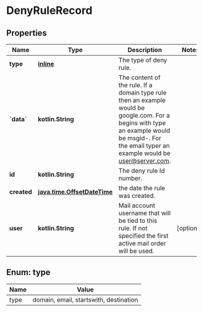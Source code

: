 
# DenyRuleRecord

## Properties
| Name | Type | Description | Notes |
| ------------ | ------------- | ------------- | ------------- |
| **type** | [**inline**](#Type) | The type of deny rule. |  |
| **&#x60;data&#x60;** | **kotlin.String** | The content of the rule.  If a domain type rule then an example would be google.com. For a begins with type an example would be msgid-.  For the email typer an example would be user@server.com. |  |
| **id** | **kotlin.String** | The deny rule Id number. |  |
| **created** | [**java.time.OffsetDateTime**](java.time.OffsetDateTime.md) | the date the rule was created. |  |
| **user** | **kotlin.String** | Mail account username that will be tied to this rule.  If not specified the first active mail order will be used. |  [optional] |


<a id="Type"></a>
## Enum: type
| Name | Value |
| ---- | ----- |
| type | domain, email, startswith, destination |



